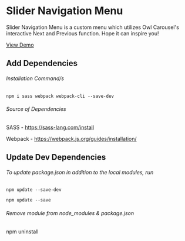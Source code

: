 # Slider Navigation Menu

Slider Navigation Menu is a custom menu which utilizes Owl Carousel's interactive Next and Previous function.
Hope it can inspire you!

[View Demo]('https://codepen.io/HikwaMehluli/full/VwmgrMz')

## Add Dependencies
###### Installation Command/s

```
npm i sass webpack webpack-cli --save-dev
```

###### Source of Dependencies

SASS - https://sass-lang.com/install

Webpack - https://webpack.js.org/guides/installation/

## Update Dev Dependencies 
###### To update package.json in addition to the local modules, run

```
npm update --save-dev

npm update --save
```

###### Remove module from node_modules & package.json
npm uninstall <name of the module>

